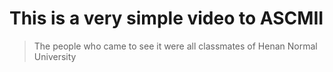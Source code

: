 # This is a very simple video to ASCMII
>The people who came to see it were all classmates of Henan Normal University
